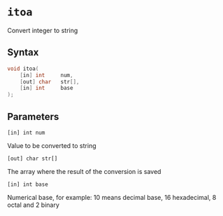 # `itoa`

Convert integer to string

## Syntax

```C
void itoa(
	[in] int     num,
	[out] char   str[],
	[in] int     base
);
```

## Parameters

`[in] int num`

Value to be converted to string

`[out] char str[]`

The array where the result of the conversion is saved

`[in] int base`

Numerical base, for example: $10$ means decimal base, $16$ hexadecimal, $8$ octal and $2$ binary

